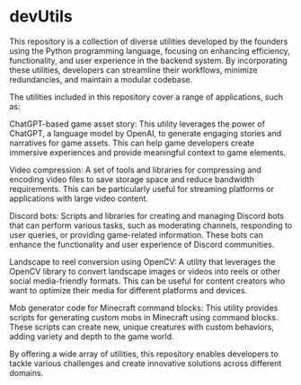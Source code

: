 # devUtils
This repository is a collection of diverse utilities developed by the founders using the Python programming language, focusing on enhancing efficiency, functionality, and user experience in the backend system. By incorporating these utilities, developers can streamline their workflows, minimize redundancies, and maintain a modular codebase.

The utilities included in this repository cover a range of applications, such as:

ChatGPT-based game asset story: This utility leverages the power of ChatGPT, a language model by OpenAI, to generate engaging stories and narratives for game assets. This can help game developers create immersive experiences and provide meaningful context to game elements.

Video compression: A set of tools and libraries for compressing and encoding video files to save storage space and reduce bandwidth requirements. This can be particularly useful for streaming platforms or applications with large video content.

Discord bots: Scripts and libraries for creating and managing Discord bots that can perform various tasks, such as moderating channels, responding to user queries, or providing game-related information. These bots can enhance the functionality and user experience of Discord communities.

Landscape to reel conversion using OpenCV: A utility that leverages the OpenCV library to convert landscape images or videos into reels or other social media-friendly formats. This can be useful for content creators who want to optimize their media for different platforms and devices.

Mob generator code for Minecraft command blocks: This utility provides scripts for generating custom mobs in Minecraft using command blocks. These scripts can create new, unique creatures with custom behaviors, adding variety and depth to the game world.

By offering a wide array of utilities, this repository enables developers to tackle various challenges and create innovative solutions across different domains.
